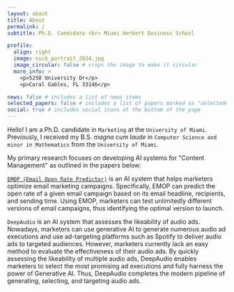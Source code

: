 ```yaml
---
layout: about
title: About
permalink: /
subtitle: Ph.D. Candidate <br> Miami Herbert Business School

profile:
  align: right
  image: nick_portrait_2024.jpg
  image_circular: false # crops the image to make it circular
  more_info: >
    <p>5250 University Dr</p>
    <p>Coral Gables, FL 33146</p>

news: false # includes a list of news items
selected_papers: false # includes a list of papers marked as "selected={true}"
social: true # includes social icons at the bottom of the page
---
```


Hello! I am a Ph.D. candidate in `Marketing` at the `University of Miami`. Previously, I received my B.S. *magna cum laude* in `Computer Science and minor in Mathematics` from the `University of Miami`.

My primary research focuses on developing AI systems for "Content Management" as outlined in the papers below:

[`EMOP (Email Open Rate Predictor)`](https://pubsonline.informs.org/doi/10.1287/mksc.2021.0126) is an AI system that helps marketers optimize email marketing campaigns. Specifically, EMOP can predict the open rate of a given email campaign based on its email headline, recipients, and sending time. Using EMOP, marketers can test unlimitedly different versions of email campaigns, thus identifying the optimal version to launch.

`DeepAudio` is an AI system that assesses the likeability of audio ads. Nowadays, marketers can use generative AI to generate numerous audio ad executions and use ad-targeting platforms such as Spotify to deliver audio ads to targeted audiences. However, marketers currently lack an easy method to evaluate the effectiveness of their audio ads. By quickly assessing the likeability of multiple audio ads, DeepAudio enables marketers to select the most promising ad executions and fully harness the power of Generative AI. Thus, DeepAudio completes the modern pipeline of generating, selecting, and targeting audio ads.
